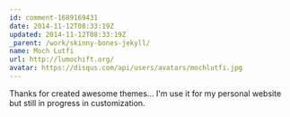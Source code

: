```yaml
---
id: comment-1689169431
date: 2014-11-12T08:33:19Z
updated: 2014-11-12T08:33:19Z
_parent: /work/skinny-bones-jekyll/
name: Moch Lutfi
url: http://lumochift.org/
avatar: https://disqus.com/api/users/avatars/mochlutfi.jpg
---
```


Thanks for created awesome themes... I'm use it for my personal website but
still in progress in customization.
